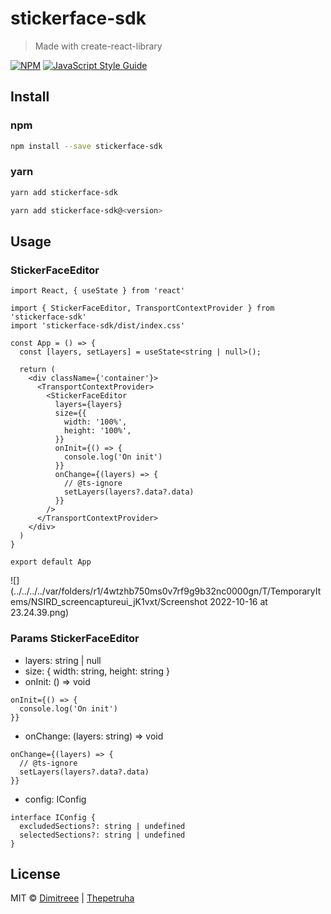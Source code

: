 # stickerface-sdk

> Made with create-react-library

[![NPM](https://img.shields.io/npm/v/stickerface-sdk.svg)](https://www.npmjs.com/package/stickerface-sdk) [![JavaScript Style Guide](https://img.shields.io/badge/code_style-standard-brightgreen.svg)](https://standardjs.com)

## Install

### npm
```bash
npm install --save stickerface-sdk
```

### yarn
```bash
yarn add stickerface-sdk

yarn add stickerface-sdk@<version>
```

## Usage

### StickerFaceEditor

```tsx
import React, { useState } from 'react'

import { StickerFaceEditor, TransportContextProvider } from 'stickerface-sdk'
import 'stickerface-sdk/dist/index.css'

const App = () => {
  const [layers, setLayers] = useState<string | null>();

  return (
    <div className={'container'}>
      <TransportContextProvider>
        <StickerFaceEditor
          layers={layers}
          size={{
            width: '100%',
            height: '100%',
          }}
          onInit={() => {
            console.log('On init')
          }}
          onChange={(layers) => {
            // @ts-ignore
            setLayers(layers?.data?.data)
          }}
        />
      </TransportContextProvider>
    </div>
  )
}

export default App
```
![](../../../../var/folders/r1/4wtzhb750ms0v7rf9g9b32nc0000gn/T/TemporaryItems/NSIRD_screencaptureui_jK1vxt/Screenshot 2022-10-16 at 23.24.39.png)

### Params StickerFaceEditor

* layers: string | null
* size: { width: string, height: string }
* onInit: () => void
```tsx
onInit={() => {
  console.log('On init')
}}
```
* onChange: (layers: string) => void
```tsx
onChange={(layers) => {
  // @ts-ignore
  setLayers(layers?.data?.data)
}}
```
* config: IConfig
```tsx
interface IConfig {
  excludedSections?: string | undefined
  selectedSections?: string | undefined
}
```

## License

MIT © [Dimitreee](https://github.com/Dimitreee) | [Thepetruha](https://github.com/thepetruha)

